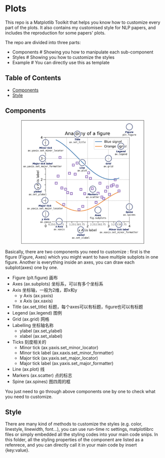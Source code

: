 # Plots
This repo is a Matplotlib Toolkit that helps you know how to customize every part of the plots. It also contains my customised style for NLP papers, and includes the reproduction for some papers' plots.

The repo are divided into three parts:
- Components # Showing you how to manipulate each sub-component
- Styles  # Showing you how to customize the styles
- Example # You can directly use this as template 

## Table of Contents
- [Components](#components)
- [Style](#style)

## Components
<div align="center">
<img width="400" height="400" src="./assets/overview.png" />
</div>

Basically, there are two components you need to customize : first is the figure (Figure, Axes) which you might want to have multiple subplots in one figure. Another is everything inside an axes, you can draw each subplot(axes) one by one.
- Figure (plt.figure) 画布
- Axes (ax.subplots) 坐标系，可以有多个坐标系
- Axis 坐标轴，一般为2维，即x和y
    - y Axis (ax.yaxis)
    - x Axis (ax.xaxis)
- Title  (ax.set_title) 标题，每个axes可以有标题，figure也可以有标题
- Legend (ax.legend) 图例
- Grid  (ax.grid) 网格
- Labelling 坐标轴名称
    - ylabel (ax.set_ylabel)
    - xlabel (ax.set_xlabel)
- Ticks 刻度相关的
    - Minor tick (ax.yaxis.set_minor_locator)
    - Minor tick label (ax.xaxis.set_minor_formatter)
    - Major tick (ax.yaxis.set_major_locator)
    - Major tick label (ax.yaxis.set_major_formatter)
- Line  (ax.plot) 线
- Markers (ax.scatter) 点的标志
- Spine (ax.spines) 图四周的框

You just need to go through above components one by one to check what you need to customize.


## Style
There are many kind of methods to customize the styles (e.g. color, linestyle, linewidth, font...), you can use run-time rc settings, matplotlibrc files or simply embedded all the styling codes into your main code snips.
In this folder, all the styling properties of the component are listed as a refenrece, and you can directly call it in your main code by insert {key:value}.


